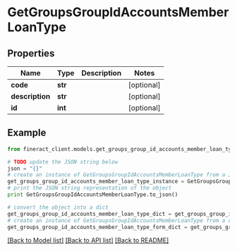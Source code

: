 # GetGroupsGroupIdAccountsMemberLoanType


## Properties

Name | Type | Description | Notes
------------ | ------------- | ------------- | -------------
**code** | **str** |  | [optional] 
**description** | **str** |  | [optional] 
**id** | **int** |  | [optional] 

## Example

```python
from fineract_client.models.get_groups_group_id_accounts_member_loan_type import GetGroupsGroupIdAccountsMemberLoanType

# TODO update the JSON string below
json = "{}"
# create an instance of GetGroupsGroupIdAccountsMemberLoanType from a JSON string
get_groups_group_id_accounts_member_loan_type_instance = GetGroupsGroupIdAccountsMemberLoanType.from_json(json)
# print the JSON string representation of the object
print GetGroupsGroupIdAccountsMemberLoanType.to_json()

# convert the object into a dict
get_groups_group_id_accounts_member_loan_type_dict = get_groups_group_id_accounts_member_loan_type_instance.to_dict()
# create an instance of GetGroupsGroupIdAccountsMemberLoanType from a dict
get_groups_group_id_accounts_member_loan_type_form_dict = get_groups_group_id_accounts_member_loan_type.from_dict(get_groups_group_id_accounts_member_loan_type_dict)
```
[[Back to Model list]](../README.md#documentation-for-models) [[Back to API list]](../README.md#documentation-for-api-endpoints) [[Back to README]](../README.md)


